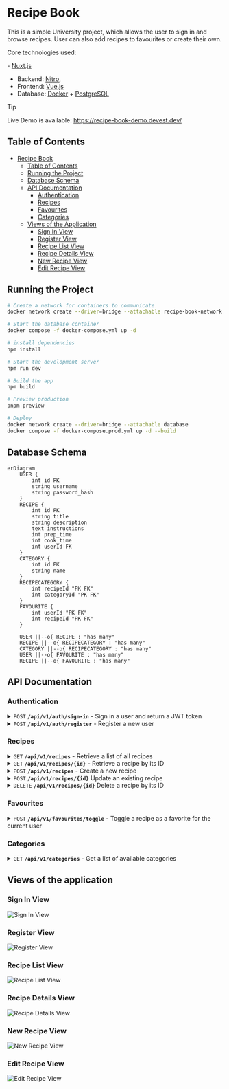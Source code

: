 # Recipe Book

This is a simple University project, which allows the user to sign in and browse recipes. User can also add recipes to favourites or create their own.

Core technologies used:

⁠- [Nuxt.js](https://nuxt.com/) 
  - Backend: [⁠Nitro](https://nitro.build/),
  - Frontend:⁠ [Vue.js](https://vuejs.org/)
- Database: [⁠Docker](https://www.docker.com/) + ⁠[PostgreSQL](https://www.postgresql.org.pl/)

> [!TIP]
> Live Demo is available: https://recipe-book-demo.devest.dev/

## Table of Contents

- [Recipe Book](#recipe-book)
  - [Table of Contents](#table-of-contents)
  - [Running the Project](#running-the-project)
  - [Database Schema](#database-schema)
  - [API Documentation](#api-documentation)
    - [Authentication](#authentication)
    - [Recipes](#recipes)
    - [Favourites](#favourites)
    - [Categories](#categories)
  - [Views of the Application](#views-of-the-application)
    - [Sign In View](#sign-in-view)
    - [Register View](#register-view)
    - [Recipe List View](#recipe-list-view)
    - [Recipe Details View](#recipe-details-view)
    - [New Recipe View](#new-recipe-view)
    - [Edit Recipe View](#edit-recipe-view)

## Running the Project

```bash
# Create a network for containers to communicate 
docker network create --driver=bridge --attachable recipe-book-network

# Start the database container
docker compose -f docker-compose.yml up -d

# install dependencies
npm install

# Start the development server
npm run dev

# Build the app
npm build

# Preview production
pnpm preview

# Deploy
docker network create --driver=bridge --attachable database
docker compose -f docker-compose.prod.yml up -d --build
```

## Database Schema

```mermaid
erDiagram
    USER {
        int id PK
        string username
        string password_hash
    }
    RECIPE {
        int id PK
        string title
        string description
        text instructions
        int prep_time
        int cook_time
        int userId FK
    }
    CATEGORY {
        int id PK
        string name
    }
    RECIPECATEGORY {
        int recipeId "PK FK"
        int categoryId "PK FK"
    }
    FAVOURITE {
        int userId "PK FK"
        int recipeId "PK FK"
    }

    USER ||--o{ RECIPE : "has many"
    RECIPE ||--o{ RECIPECATEGORY : "has many"
    CATEGORY ||--o{ RECIPECATEGORY : "has many"
    USER ||--o{ FAVOURITE : "has many"
    RECIPE ||--o{ FAVOURITE : "has many"
```

## API Documentation

### Authentication

<details>
 <summary><code>POST</code> <code><b>/api/v1/auth/sign-in</b></code> - Sign in a user and return a JWT token</summary>

#### Parameters

> | name     | type     | data type | description              |
> | -------- | -------- | --------- | ------------------------ |
> | username | required | string    | The username of the user |
> | password | required | string    | The password of the user |

#### Responses

> | http code | content-type       | response                                         |
> | --------- | ------------------ | ------------------------------------------------ |
> | `200`     | `application/json` | `{"token":"string"}`                             |
> | `401`     | `application/json` | `{"code":"401","message":"Invalid credentials"}` |

#### Example cURL

> ```bash
> curl -X POST http://localhost:3000/api/v1/auth/sign-in \
>   -H "Content-Type: application/json" \
>   -d '{
>     "username": "admin",
>     "password": "admin"
>   }'
> ```

</details>

<details>
 <summary><code>POST</code> <code><b>/api/v1/auth/register</b></code> - Register a new user</summary>

#### Parameters

> | name     | type     | data type | description                  |
> | -------- | -------- | --------- | ---------------------------- |
> | username | required | string    | The username of the new user |
> | password | required | string    | The password of the new user |

#### Responses

> | http code | content-type       | response                                                                                     |
> | --------- | ------------------ | -------------------------------------------------------------------------------------------- |
> | `200`     | `application/json` | `{"status":"success","data":{"id":1,"username":"newuser","password_hash":"hashedpassword"}}` |
> | `400`     | `application/json` | `{"code":"400","message":"User already exists"}`                                             |

#### Example cURL

> ```bash
> curl -X POST http://localhost:3000/api/v1/auth/register \
>   -H "Content-Type: application/json" \
>   -d '{
>     "username": "newuser",
>     "password": "newpassword"
>   }'
> ```

</details>

### Recipes

<details>
 <summary><code>GET</code> <code><b>/api/v1/recipes</b></code> - Retrieve a list of all recipes</summary>

#### Parameters

_No parameters_

#### Responses

> | http code | content-type       | response                                                                                                                                                                                                                             |
> | --------- | ------------------ | ------------------------------------------------------------------------------------------------------------------------------------------------------------------------------------------------------------------------------------ |
> | `200`     | `application/json` | `[{"id":1,"title":"Spaghetti","description":"A classic Italian dish","instructions":"Boil water, add spaghetti, cook until al dente","prep_time":5,"cook_time":10,"categories":["Dinner"],"author":"admin","isFavorite":true}, ...]` |

#### Example cURL

> ```bash
> curl -X GET http://localhost:3000/api/v1/recipes \
>   -H "Authorization: Bearer <token>"
> ```

</details>

<details>
 <summary><code>GET</code> <code><b>/api/v1/recipes/{id}</b></code> - Retrieve a recipe by its ID</summary>

#### Parameters

> | name | type     | data type | description          |
> | ---- | -------- | --------- | -------------------- |
> | id   | required | integer   | The ID of the recipe |

#### Responses

> | http code | content-type       | response                                                                                                                                                                                                                      |
> | --------- | ------------------ | ----------------------------------------------------------------------------------------------------------------------------------------------------------------------------------------------------------------------------- |
> | `200`     | `application/json` | `{"id":1,"title":"Spaghetti","description":"A classic Italian dish","instructions":"Boil water, add spaghetti, cook until al dente","prep_time":5,"cook_time":10,"categories":["Dinner"],"author":"admin","isFavorite":true}` |
> | `404`     | `application/json` | `{"code":"404","message":"Recipe not found"}`                                                                                                                                                                                 |

#### Example cURL

> ```bash
> curl -X GET http://localhost:3000/api/v1/recipes/1 \
>   -H "Authorization: Bearer <token>"
> ```

</details>

<details>
 <summary><code>POST</code> <code><b>/api/v1/recipes</b></code> - Create a new recipe</summary>

#### Parameters

> | name         | type     | data type         | description                                          |
> | ------------ | -------- | ----------------- | ---------------------------------------------------- |
> | title        | required | string            | The title of the recipe                              |
> | description  | required | string            | The description of the recipe                        |
> | instructions | required | string            | The instructions for the recipe                      |
> | prep_time    | required | integer           | The preparation time for the recipe                  |
> | cook_time    | required | integer           | The cooking time for the recipe                      |
> | categories   | required | array of integers | The IDs of the categories associated with the recipe |

#### Responses

> | http code | content-type       | response                                                                                                                                                                                                                                |
> | --------- | ------------------ | --------------------------------------------------------------------------------------------------------------------------------------------------------------------------------------------------------------------------------------- |
> | `201`     | `application/json` | `{"status":"success","data":{"id":1,"title":"Spaghetti","description":"A classic Italian dish","instructions":"Boil water, add spaghetti, cook until al dente","prep_time":5,"cook_time":10,"categories":["Dinner"],"author":"admin"}}` |
> | `400`     | `application/json` | `{"code":"400","message":"Bad Request"}`                                                                                                                                                                                                |

#### Example cURL

> ```bash
> curl -X POST http://localhost:3000/api/v1/recipes \
>   -H "Content-Type: application/json" \
>   -H "Authorization: Bearer <token>" \
>   -d '{
>     "title": "Spaghetti",
>     "description": "A classic Italian dish",
>     "instructions": "Boil water, add spaghetti, cook until al dente",
>     "prep_time": 5,
>     "cook_time": 10,
>     "categories": [1]
>   }'
> ```

</details>

<details>
 <summary><code>POST</code> <code><b>/api/v1/recipes/{id}</b></code> Update an existing recipe</summary>

#### Parameters

> | name         | type     | data type         | description                                          |
> | ------------ | -------- | ----------------- | ---------------------------------------------------- |
> | id           | required | integer           | The ID of the recipe                                 |
> | title        | required | string            | The title of the recipe                              |
> | description  | required | string            | The description of the recipe                        |
> | instructions | required | string            | The instructions for the recipe                      |
> | prep_time    | required | integer           | The preparation time for the recipe                  |
> | cook_time    | required | integer           | The cooking time for the recipe                      |
> | categories   | required | array of integers | The IDs of the categories associated with the recipe |

#### Responses

> | http code | content-type       | response                                                                                                                                                                                                                                |
> | --------- | ------------------ | --------------------------------------------------------------------------------------------------------------------------------------------------------------------------------------------------------------------------------------- |
> | `200`     | `application/json` | `{"status":"success","data":{"id":1,"title":"Spaghetti","description":"A classic Italian dish","instructions":"Boil water, add spaghetti, cook until al dente","prep_time":5,"cook_time":10,"categories":["Dinner"],"author":"admin"}}` |
> | `400`     | `application/json` | `{"code":"400","message":"Bad Request"}`                                                                                                                                                                                                |
> | `404`     | `application/json` | `{"code":"404","message":"Recipe not found"}`                                                                                                                                                                                           |

#### Example cURL

> ```bash
> curl -X POST http://localhost:3000/api/v1/recipes/1 \
>   -H "Content-Type: application/json" \
>   -H "Authorization: Bearer <token>" \
>   -d '{
>     "title": "Spaghetti",
>     "description": "A classic Italian dish",
>     "instructions": "Boil water, add spaghetti, cook until al dente",
>     "prep_time": 5,
>     "cook_time": 10,
>     "categories": [1]
>   }'
> ```

</details>

<details>
 <summary><code>DELETE</code> <code><b>/api/v1/recipes/{id}</b></code> Delete a recipe by its ID</summary>

#### Parameters

> | name | type     | data type | description          |
> | ---- | -------- | --------- | -------------------- |
> | id   | required | integer   | The ID of the recipe |

#### Responses

> | http code | content-type       | response                                                       |
> | --------- | ------------------ | -------------------------------------------------------------- |
> | `200`     | `application/json` | `{"status":"success","message":"Recipe deleted successfully"}` |
> | `404`     | `application/json` | `{"code":"404","message":"Recipe not found"}`                  |

#### Example cURL

> ```bash
> curl -X DELETE http://localhost:3000/api/v1/recipes/1 \
>   -H "Authorization: Bearer <token>"
> ```

</details>

### Favourites

<details>
 <summary><code>POST</code> <code><b>/api/v1/favourites/toggle</b></code> - Toggle a recipe as a favorite for the current user</summary>

#### Parameters

> | name     | type     | data type | description          |
> | -------- | -------- | --------- | -------------------- |
> | recipeId | required | integer   | The ID of the recipe |

#### Responses

> | http code | content-type       | response                                                   |
> | --------- | ------------------ | ---------------------------------------------------------- |
> | `200`     | `application/json` | `{"status":"success","message":"Added to favourites"}`     |
> | `200`     | `application/json` | `{"status":"success","message":"Removed from favourites"}` |
> | `400`     | `application/json` | `{"code":"400","message":"Bad Request"}`                   |

#### Example cURL

> ```bash
> curl -X POST http://localhost:3000/api/v1/favourites/toggle \
>   -H "Content-Type: application/json" \
>   -H "Authorization: Bearer <token>" \
>   -d '{
>     "recipeId": 1
>   }'
> ```

</details>

### Categories

<details>
 <summary><code>GET</code> <code><b>/api/v1/categories</b></code> - Get a list of available categories</summary>

#### Parameters

_No parameters_

#### Responses

> | http code | content-type       | response                             |
> | --------- | ------------------ | ------------------------------------ |
> | `200`     | `application/json` | `[{"id":1, "name": "Dinner"}, ...]`  |

#### Example cURL

> ```bash
> curl -X GET http://localhost:3000/api/v1/categories \
>   -H "Content-Type: application/json" 
> ```

</details>

## Views of the application

### Sign In View

![Sign In View](readme/sign-in-view.png)

### Register View

![Register View](readme/register-view.png)

### Recipe List View

![Recipe List View](readme/recipes-view.png)

### Recipe Details View

![Recipe Details View](readme/recipe-details-view.png)

### New Recipe View

![New Recipe View](readme/new-recipe-view.png)

### Edit Recipe View

![Edit Recipe View](readme/edit-recipe-view.png)
